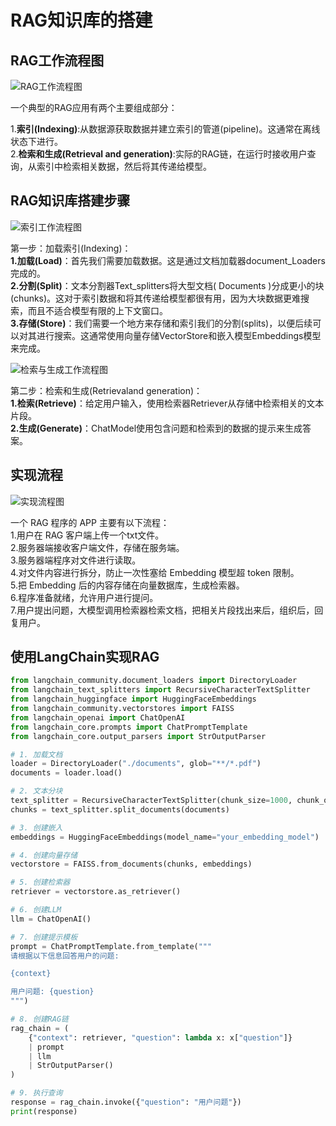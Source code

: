 # RAG知识库的搭建

## RAG工作流程图

![RAG工作流程图](.file/rag_workflow.png)

一个典型的RAG应用有两个主要组成部分：

1.**索引(Indexing)**:从数据源获取数据并建立索引的管道(pipeline)。这通常在离线状态下进行。\
2.**检索和生成(Retrieval and generation)**:实际的RAG链，在运行时接收用户查询，从索引中检索相关数据，然后将其传递给模型。

## RAG知识库搭建步骤

![索引工作流程图](.file/index.png)

第一步：加载索引(Indexing)：\
**1.加载(Load)**：首先我们需要加载数据。这是通过文档加载器document_Loaders完成的。\
**2.分割(Split)**：文本分割器Text_splitters将大型文档( Documents )分成更小的块(chunks)。这对于索引数据和将其传递给模型都很有用，因为大块数据更难搜索，而且不适合模型有限的上下文窗口。\
**3.存储(Store)**：我们需要一个地方来存储和索引我们的分割(splits)，以便后续可以对其进行搜索。这通常使用向量存储VectorStore和嵌入模型Embeddings模型来完成。

![检索与生成工作流程图](.file/shengcheng_index.png)

第二步：检索和生成(Retrievaland generation)：\
**1.检索(Retrieve)**：给定用户输入，使用检索器Retriever从存储中检索相关的文本片段。\
**2.生成(Generate)**：ChatModel使用包含问题和检索到的数据的提示来生成答案。

## 实现流程
![实现流程图](.file/progssing.png)

一个 RAG 程序的 APP 主要有以下流程：\
1.用户在 RAG 客户端上传一个txt文件。\
2.服务器端接收客户端文件，存储在服务端。\
3.服务器端程序对文件进行读取。\
4.对文件内容进行拆分，防止一次性塞给 Embedding 模型超 token 限制。\
5.把 Embedding 后的内容存储在向量数据库，生成检索器。\
6.程序准备就绪，允许用户进行提问。\
7.用户提出问题，大模型调用检索器检索文档，把相关片段找出来后，组织后，回复用户。


## 使用LangChain实现RAG

```python
from langchain_community.document_loaders import DirectoryLoader
from langchain_text_splitters import RecursiveCharacterTextSplitter
from langchain_huggingface import HuggingFaceEmbeddings
from langchain_community.vectorstores import FAISS
from langchain_openai import ChatOpenAI
from langchain_core.prompts import ChatPromptTemplate
from langchain_core.output_parsers import StrOutputParser

# 1. 加载文档
loader = DirectoryLoader("./documents", glob="**/*.pdf")
documents = loader.load()

# 2. 文本分块
text_splitter = RecursiveCharacterTextSplitter(chunk_size=1000, chunk_overlap=200)
chunks = text_splitter.split_documents(documents)

# 3. 创建嵌入
embeddings = HuggingFaceEmbeddings(model_name="your_embedding_model")

# 4. 创建向量存储
vectorstore = FAISS.from_documents(chunks, embeddings)

# 5. 创建检索器
retriever = vectorstore.as_retriever()

# 6. 创建LLM
llm = ChatOpenAI()

# 7. 创建提示模板
prompt = ChatPromptTemplate.from_template("""
请根据以下信息回答用户的问题:

{context}

用户问题: {question}
""")

# 8. 创建RAG链
rag_chain = (
    {"context": retriever, "question": lambda x: x["question"]}
    | prompt
    | llm
    | StrOutputParser()
)

# 9. 执行查询
response = rag_chain.invoke({"question": "用户问题"})
print(response)
```
